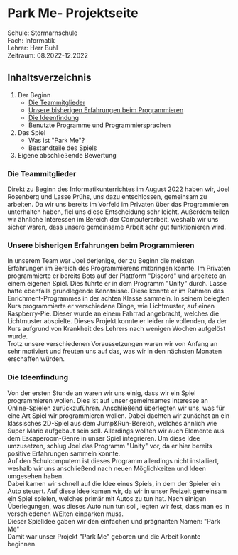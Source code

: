 # Park Me- Projektseite

Schule: Stormarnschule  
Fach: Informatik  
Lehrer: Herr Buhl   
Zeitraum: 08.2022-12.2022  


## Inhaltsverzeichnis
1. Der Beginn  
   - [Die Teammitglieder](https://github.com/juiceinlondon/Schulprojekt/blob/main/Projektseite.md#die-teammitglieder)
   - [Unsere bisherigen Erfahrungen beim Programmieren](https://github.com/juiceinlondon/Schulprojekt/blob/main/Projektseite.md#unsere-bisherigen-erfahrungen-beim-programmieren)
   - [Die Ideenfindung](https://github.com/juiceinlondon/Schulprojekt/blob/main/Projektseite.md#die-ideenfindung)
   - Benutzte Programme und Programmiersprachen  
2. Das Spiel
   - Was ist "Park Me"?
   - Bestandteile des Spiels  
3. Eigene abschließende Bewertung  


### Die Teammitglieder
Direkt zu Beginn des Informatikunterrichtes im August 2022 haben wir, Joel Rosenberg und Lasse Prühs, uns dazu entschlossen, gemeinsam zu arbeiten. Da wir uns bereits im Vorfeld im Privaten über das Programmieren unterhalten haben, fiel uns diese Entscheidung sehr leicht. Außerdem teilen wir ähnliche Interessen im Bereich der Computerarbeit, weshalb wir uns sicher waren, dass unsere gemeinsame Arbeit sehr gut funktionieren wird.  


### Unsere bisherigen Erfahrungen beim Programmieren
In unserem Team war Joel derjenige, der zu Beginn die meisten Erfahrungen im Bereich des Programmierens mitbringen konnte. Im Privaten programmierte er bereits Bots auf der Plattform "Discord" und arbeitete an einem eigenen Spiel. Dies führte er in dem Programm "Unity" durch.
Lasse hatte ebenfalls grundlegende Kenntnisse. Diese konnte er im Rahmen des Enrichment-Programmes in der achten Klasse sammeln. In seinem belegten Kurs programmierte er verschiedene Dinge, wie Lichtmuster, auf einen Raspberry-Pie. Dieser wurde an einem Fahrrad angebracht, welches die Lichtmuster abspielte. Dieses Projekt konnte er leider nie vollenden, da der Kurs aufgrund von Krankheit des Lehrers nach wenigen Wochen aufgelöst wurde.  
Trotz unsere verschiedenen Voraussetzungen waren wir von Anfang an sehr motiviert und freuten uns auf das, was wir in den nächsten Monaten erschaffen würden.  


### Die Ideenfindung
Von der ersten Stunde an waren wir uns einig, dass wir ein Spiel programmieren wollen. Dies ist auf unser gemeinsames Interesse an Online-Spielen zurückzuführen. Anschließend überlegten wir uns, was für eine Art Spiel wir programmieren wollen. Dabei dachten wir zunächst an ein klassisches 2D-Spiel aus dem Jump&Run-Bereich, welches ähnlich wie Super Mario aufgebaut sein soll. Allerdings wollten wir auch Elemente aus dem Escaperoom-Genre in unser Spiel integrieren. Um diese Idee umzusetzen, schlug Joel das Programm "Unity" vor, da er hier bereits positive Erfahrungen sammeln konnte.  
Auf den Schulcomputern ist dieses Programm allerdings nicht installiert, weshalb wir uns anschließend nach neuen Möglichkeiten und Ideen umgesehen haben.  
Dabei kamen wir schnell auf die Idee eines Spiels, in dem der Spieler ein Auto steuert. Auf diese Idee kamen wir, da wir in unser Freizeit gemeinsam ein Spiel spielen, welches primär mit Autos zu tun hat. Nach einigen Überlegungen, was dieses Auto nun tun soll, legten wir fest, dass man es in verschiedenen WElten einparken muss.  
Dieser Spielidee gaben wir den einfachen und prägnanten Namen: "Park Me"  
Damit war unser Projekt "Park Me" geboren und die Arbeit konnte beginnen.








  

